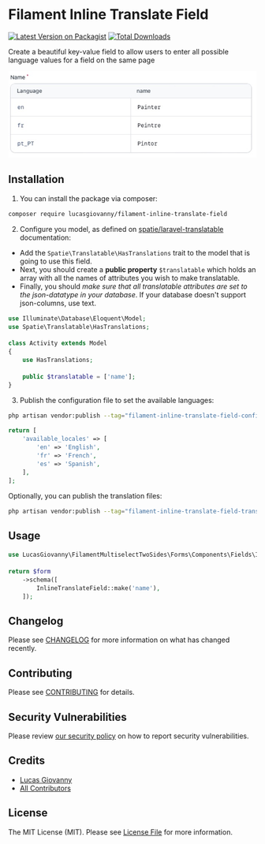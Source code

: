 # Filament Inline Translate Field

[![Latest Version on Packagist](https://img.shields.io/packagist/v/lucasgiovanny/filament-inline-translate-field.svg?style=flat-square)](https://packagist.org/packages/lucasgiovanny/filament-inline-translate-field)
[![Total Downloads](https://img.shields.io/packagist/dt/lucasgiovanny/filament-inline-translate-field.svg?style=flat-square)](https://packagist.org/packages/lucasgiovanny/filament-inline-translate-field)

Create a beautiful key-value field to allow users to enter all possible language values for a field on the same page

![image](example.jpg)

## Installation

1. You can install the package via composer:

```bash
composer require lucasgiovanny/filament-inline-translate-field
```

2. Configure you model, as defined on [spatie/laravel-translatable](https://spatie.be/docs/laravel-translatable/v6/installation-setup#content-making-a-model-translatable) documentation:

- Add the `Spatie\Translatable\HasTranslations` trait to the model that is going to use this field.
- Next, you should create a **public property** `$translatable` which holds an array with all the names of attributes you wish to make translatable.
- Finally, you should _make sure that all translatable attributes are set to the json-datatype in your database_. If your database doesn't support json-columns, use text.

```php
use Illuminate\Database\Eloquent\Model;
use Spatie\Translatable\HasTranslations;

class Activity extends Model
{
    use HasTranslations;

    public $translatable = ['name'];
}
```

3. Publish the configuration file to set the available languages:

```bash
php artisan vendor:publish --tag="filament-inline-translate-field-config"
```
```php
return [
    'available_locales' => [
        'en' => 'English',
        'fr' => 'French',
        'es' => 'Spanish',
    ],
];
```

Optionally, you can publish the translation files:

```bash
php artisan vendor:publish --tag="filament-inline-translate-field-translations
```
## Usage

```php
use LucasGiovanny\FilamentMultiselectTwoSides\Forms\Components\Fields\InlineTranslateField;

return $form
    ->schema([
        InlineTranslateField::make('name'),
    ]);
```

## Changelog

Please see [CHANGELOG](CHANGELOG.md) for more information on what has changed recently.

## Contributing

Please see [CONTRIBUTING](.github/CONTRIBUTING.md) for details.

## Security Vulnerabilities

Please review [our security policy](../../security/policy) on how to report security vulnerabilities.

## Credits

- [Lucas Giovanny](https://github.com/lucasgiovanny)
- [All Contributors](../../contributors)

## License

The MIT License (MIT). Please see [License File](LICENSE.md) for more information.
